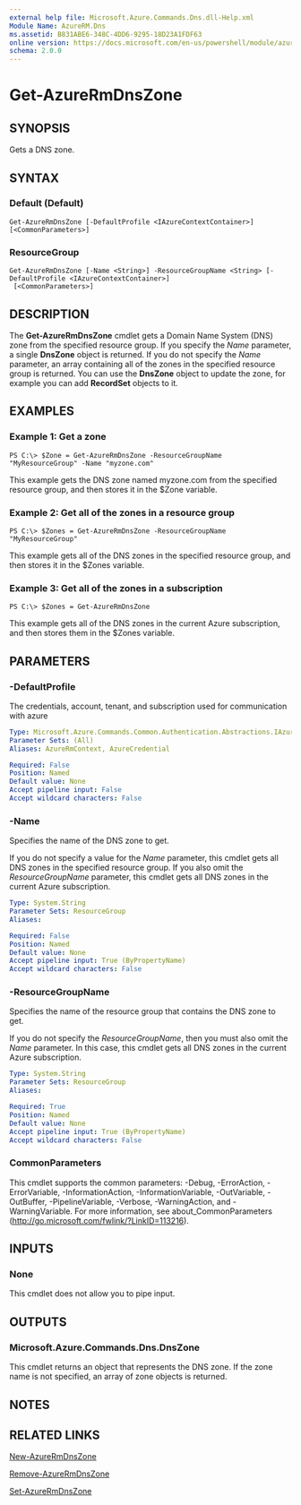 ```yaml
---
external help file: Microsoft.Azure.Commands.Dns.dll-Help.xml
Module Name: AzureRM.Dns
ms.assetid: B831ABE6-348C-4DD6-9295-18D23A1FDF63
online version: https://docs.microsoft.com/en-us/powershell/module/azurerm.dns/get-azurermdnszone
schema: 2.0.0
---
```


# Get-AzureRmDnsZone

## SYNOPSIS
Gets a DNS zone.

## SYNTAX

### Default (Default)
```
Get-AzureRmDnsZone [-DefaultProfile <IAzureContextContainer>] [<CommonParameters>]
```

### ResourceGroup
```
Get-AzureRmDnsZone [-Name <String>] -ResourceGroupName <String> [-DefaultProfile <IAzureContextContainer>]
 [<CommonParameters>]
```

## DESCRIPTION
The **Get-AzureRmDnsZone** cmdlet gets a Domain Name System (DNS) zone from the specified resource group.
If you specify the *Name* parameter, a single **DnsZone** object is returned.
If you do not specify the *Name* parameter, an array containing all of the zones in the specified resource group is returned.
You can use the **DnsZone** object to update the zone, for example you can add **RecordSet** objects to it.

## EXAMPLES

### Example 1: Get a zone
```
PS C:\> $Zone = Get-AzureRmDnsZone -ResourceGroupName "MyResourceGroup" -Name "myzone.com"
```

This example gets the DNS zone named myzone.com from the specified resource group, and then stores it in the $Zone variable.

### Example 2: Get all of the zones in a resource group
```
PS C:\> $Zones = Get-AzureRmDnsZone -ResourceGroupName "MyResourceGroup"
```

This example gets all of the DNS zones in the specified resource group, and then stores it in the $Zones variable.

### Example 3: Get all of the zones in a subscription
```
PS C:\> $Zones = Get-AzureRmDnsZone
```

This example gets all of the DNS zones in the current Azure subscription, and then stores them in the $Zones variable.

## PARAMETERS

### -DefaultProfile
The credentials, account, tenant, and subscription used for communication with azure

```yaml
Type: Microsoft.Azure.Commands.Common.Authentication.Abstractions.IAzureContextContainer
Parameter Sets: (All)
Aliases: AzureRmContext, AzureCredential

Required: False
Position: Named
Default value: None
Accept pipeline input: False
Accept wildcard characters: False
```

### -Name
Specifies the name of the DNS zone to get.

If you do not specify a value for the *Name* parameter, this cmdlet gets all DNS zones in the specified resource group.
If you also omit the *ResourceGroupName* parameter, this cmdlet gets all DNS zones in the current Azure subscription.

```yaml
Type: System.String
Parameter Sets: ResourceGroup
Aliases:

Required: False
Position: Named
Default value: None
Accept pipeline input: True (ByPropertyName)
Accept wildcard characters: False
```

### -ResourceGroupName
Specifies the name of the resource group that contains the DNS zone to get.

If you do not specify the *ResourceGroupName*, then you must also omit the *Name* parameter.
In this case, this cmdlet gets all DNS zones in the current Azure subscription.

```yaml
Type: System.String
Parameter Sets: ResourceGroup
Aliases:

Required: True
Position: Named
Default value: None
Accept pipeline input: True (ByPropertyName)
Accept wildcard characters: False
```

### CommonParameters
This cmdlet supports the common parameters: -Debug, -ErrorAction, -ErrorVariable, -InformationAction, -InformationVariable, -OutVariable, -OutBuffer, -PipelineVariable, -Verbose, -WarningAction, and -WarningVariable. For more information, see about_CommonParameters (http://go.microsoft.com/fwlink/?LinkID=113216).

## INPUTS

### None
This cmdlet does not allow you to pipe input.

## OUTPUTS

### Microsoft.Azure.Commands.Dns.DnsZone
This cmdlet returns an object that represents the DNS zone.
If the zone name is not specified, an array of zone objects is returned.

## NOTES

## RELATED LINKS

[New-AzureRmDnsZone](./New-AzureRmDnsZone.md)

[Remove-AzureRmDnsZone](./Remove-AzureRmDnsZone.md)

[Set-AzureRmDnsZone](./Set-AzureRmDnsZone.md)
